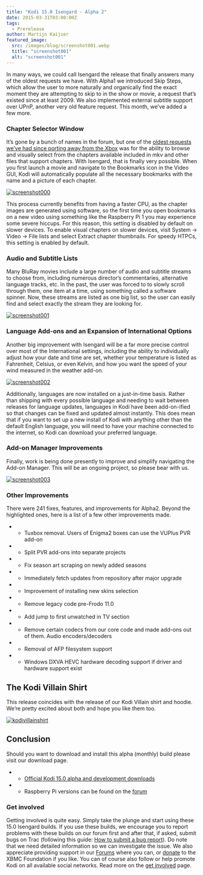 ```yaml
---
title: "Kodi 15.0 Isengard - Alpha 2"
date: 2015-03-31T03:00:00Z
tags:
  - Prerelease
author: Martijn Kaijser
featured_image:
  src: /images/blog/screenshot001.webp
  title: "screenshot001"
  alt: "screenshot001"
---
```


In many ways, we could call Isengard the release that finally answers many of the oldest requests we have. With Alpha1 we introduced Skip Steps, which allow the user to more naturally and organically find the exact moment they are attempting to skip to in the show or movie, a request that’s existed since at least 2009. We also implemented external subtitle support over UPnP, another very old feature request. This month, we’ve added a few more.

### Chapter Selector Window

It’s gone by a bunch of names in the forum, but one of the [oldest requests we’ve had since porting away from the Xbox](https://forum.kodi.tv/showthread.php?tid=46071) was for the ability to browse and visually select from the chapters available included in mkv and other files that support chapters. With Isengard, that is finally very possible. When you first launch a movie and navigate to the Bookmarks icon in the Video GUI, Kodi will automatically populate all the necessary bookmarks with the name and a picture of each chapter.

[![screenshot000](/images/blog/screenshot000-800x441.webp)](/images/blog/screenshot000.webp)

This process currently benefits from having a faster CPU, as the chapter images are generated using software, so the first time you open bookmarks on a new video using something like the Raspberry Pi 1 you may experience some severe hiccups. For this reason, this setting is disabled by default on slower devices. To enable visual chapters on slower devices, visit System -\> Video -\> File lists and select Extract chapter thumbnails. For speedy HTPCs, this setting is enabled by default.

### Audio and Subtitle Lists

Many BluRay movies include a large number of audio and subtitle streams to choose from, including numerous director’s commentaries, alternative language tracks, etc. In the past, the user was forced to to slowly scroll through them, one item at a time, using something called a software spinner. Now, these streams are listed as one big list, so the user can easily find and select exactly the stream they are looking for.

[![screenshot001](/images/blog/screenshot001-800x441.webp)](/images/blog/screenshot001.webp)

### Language Add-ons and an Expansion of International Options

Another big improvement with Isengard will be a far more precise control over most of the International settings, including the ability to individually adjust how your date and time are set, whether your temperature is listed as Fahrenheit, Celsius, or even Kelvin, and how you want the speed of your wind measured in the weather add-on.

[![screenshot002](/images/blog/screenshot002-800x441.webp)](/images/blog/screenshot002.webp)

Additionally, languages are now installed on a just-in-time basis. Rather than shipping with every possible language and needing to wait between releases for language updates, languages in Kodi have been add-on-ified so that changes can be fixed and updated almost instantly. This does mean that if you want to set up a new install of Kodi with anything other than the default English language, you will need to have your machine connected to the internet, so Kodi can download your preferred language.

### Add-on Manager Improvements

Finally, work is being done presently to improve and simplify navigating the Add-on Manager. This will be an ongoing project, so please bear with us.

[![screenshot003](/images/blog/screenshot0033-800x441.webp)](/images/blog/screenshot0033.webp)

### Other Improvements

There were 241 fixes, features, and improvements for Alpha2. Beyond the highlighted ones, here is a list of a few other improvements made.

- - Tuxbox removal. Users of Enigma2 boxes can use the VUPlus PVR add-on
- - Split PVR add-ons into separate projects
- - Fix season art scraping on newly added seasons
- - Immediately fetch updates from repository after major upgrade
- - Improvement of installing new skins selection
- - Remove legacy code pre-Frodo 11.0
- - Add jump to first unwatched in TV section
- - Remove certain codecs from our core code and made add-ons out of them. Audio encoders/decoders
- - Removal of AFP filesystem support
- - Windows DXVA HEVC hardware decoding support if driver and hardware support exist

## The Kodi Villain Shirt

This release coincides with the release of our Kodi Villain shirt and hoodie. We’re pretty excited about both and hope you like them too.

[![kodivillainshirt](/images/blog/kodivillainshirt.webp)](https://teespring.com/kodi-villain-shirt)

## Conclusion

Should you want to download and install this alpha (monthly) build please visit our download page.

- - [Official Kodi 15.0 alpha and development downloads](/download)
- - Raspberry Pi versions can be found on the [forum](https://forum.kodi.tv/forumdisplay.php?fid=166)

###

### Get involved

Getting involved is quite easy. Simply take the plunge and start using these 15.0 Isengard builds. If you use these builds, we encourage you to report problems with these builds on our forum first and after that, if asked, submit bugs on Trac (following this guide: [How to submit a bug report](https://kodi.wiki/view/HOW-TO:Submit_a_bug_report)). Do note that we need detailed information so we can investigate the issue. We also appreciate providing support in our [Forums](https://forum.kodi.tv/ "Kodi Forums") where you can, or [donate](/contribute/donate "XBMC Foundation Donations") to the XBMC Foundation if you like. You can of course also follow or help promote Kodi on all available social networks. Read more on the [get involved](/get-involved) page.
